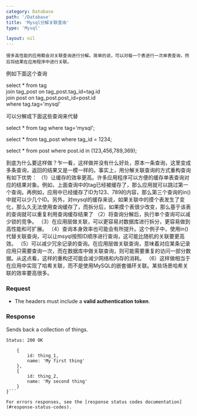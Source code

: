```yaml
---
category: Database
path: '/Database'
title: 'Mysql分解关联查询'
type: 'Mysql'

layout: nil
---
```


    很多高性能的应用都会对关联查询进行分解。简单的说，可以对每一个表进行一次单表查询，然后将结果在应用程序中进行关联。
例如下面这个查询

select * from tag   
      join tag_post on tag_post.tag_id=tag.id  
      join post on tag_post.post_id=post.id  
      where tag.tag='mysql'  

可以分解成下面这些查询来代替

select * from tag where tag='mysql';  
  
select * from tag_post where tag_id = 1234;  
  
select * from post where post.id in (123,456,789,369); 

到底为什么要这样做？乍一看，这样做并没有什么好处，原本一条查询，这里变成多条查询，返回的结果又是一模一样的。事实上，用分解关联查询的方式重构查询有如下优势：
（1）让缓存的效率更高。许多应用程序可以方便的缓存单表查询对应的结果对象。例如，上面查询中的tag已经被缓存了，那么应用就可以跳过第一个查询。再例如，应用中已经缓存了ID为123、789的内容，那么第三个查询的in()
中就可以少几个ID。另外，对mysql的缓存来说，如果关联中的摸个表发生了变化，那么久无法使用查询缓存了，而拆分后，如果摸个表很少改变，那么基于该表的查询就可以重复利用查询缓存结果了
（2）将查询分解后，执行单个查询可以减少锁的竞争。
（3）在应用层做关联，可以更容易对数据库进行拆分，更容易做到高性能和可扩展。
（4）查询本身效率也可能会有所提升。这个例子中，使用in()代替关联查询，可以让msyql按照ID顺序进行查询，这可能比随机的关联要更高效。
（5）可以减少冗余记录的查询。在应用层做关联查询，意味着对应某条记录应用只需要查询一次，而在数据库中做关联查询，则可能需要重复的访问一部分数据。从这点看，这样的重构还可能会减少网络和内存的消耗。
（6）这样做相当于在应用中实现了哈希关联，而不是使用MySQL的嵌套循环关联。某些场景哈希关联的效率要高很多。

### Request

* The headers must include a **valid authentication token**.

### Response

Sends back a collection of things.

```Status: 200 OK```
```{
    {
        id: thing_1,
        name: 'My first thing'
    },
    {
        id: thing_2,
        name: 'My second thing'
    }
}```

For errors responses, see the [response status codes documentation](#response-status-codes).